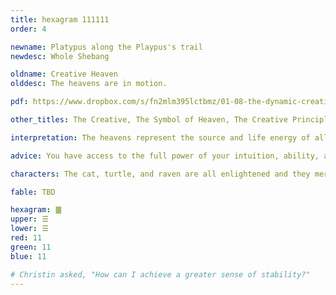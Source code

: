 ```yaml
---
title: hexagram 111111
order: 4

newname: Platypus along the Playpus's trail
newdesc: Whole Shebang

oldname: Creative Heaven
olddesc: The heavens are in motion.

pdf: https://www.dropbox.com/s/fn2mlm395lctbmz/01-08-the-dynamic-creative.pdf?dl=0

other_titles: The Creative, The Symbol of Heaven, The Creative Principle, Force, The Key, Creativity, The Originating, Creative Power, Primal Power, Yang, The Life Force, Kundalini

interpretation: The heavens represent the source and life energy of all things. Clouds form and rain pours down giving life to everything in nature. 

advice: You have access to the full power of your intuition, ability, and wisdom to create (and/or destroy) what you feel is necessary. The timing is right to do this now. 

characters: The cat, turtle, and raven are all enlightened and they merge to form a chimera.

fable: TBD

hexagram: ䷀
upper: ☰
lower: ☰
red: 11
green: 11
blue: 11

# Christin asked, "How can I achieve a greater sense of stability?"
---
```



